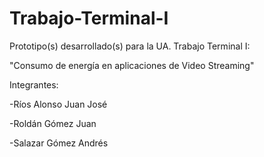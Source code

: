 # Trabajo-Terminal-I

Prototipo(s) desarrollado(s) para la UA. Trabajo Terminal I: 

  "Consumo de energía en aplicaciones de Video Streaming"

Integrantes: 

  -Ríos Alonso Juan José
  
  -Roldán Gómez Juan
  
  -Salazar Gómez Andrés
